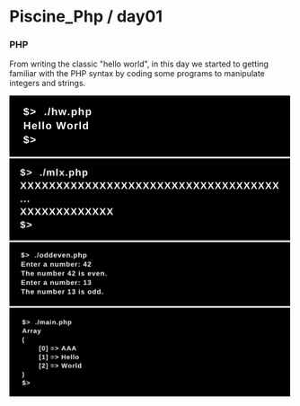 # Piscine_Php / day01

### PHP

From writing the classic "hello world", in this day we started to getting familiar with the PHP syntax by coding some programs to manipulate integers and strings. 

<img src="../resources/images/hw.png" width="500">
<img src="../resources/images/mlx.png" width="500">
<img src="../resources/images/oddeven.png" width="500">
<img src="../resources/images/ft_split.png" width="500">
